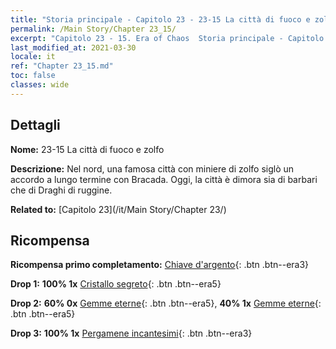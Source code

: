 ```yaml
---
title: "Storia principale - Capitolo 23 - 23-15 La città di fuoco e zolfo"
permalink: /Main Story/Chapter 23_15/
excerpt: "Capitolo 23 - 15. Era of Chaos  Storia principale - Capitolo 23_15. 23-15 La città di fuoco e zolfo"
last_modified_at: 2021-03-30
locale: it
ref: "Chapter 23_15.md"
toc: false
classes: wide
---
```


## Dettagli

 **Nome:** 23-15 La città di fuoco e zolfo

 **Descrizione:** Nel nord, una famosa città con miniere di zolfo siglò un accordo a lungo termine con Bracada. Oggi, la città è dimora sia di barbari che di Draghi di ruggine.

 **Related to:** [Capitolo 23](/it/Main Story/Chapter 23/)

## Ricompensa

 **Ricompensa primo completamento:** [Chiave d'argento](/it/Items/con_693/){: .btn .btn--era3}

 **Drop 1:** **100% 1x** [Cristallo segreto](/it/Items/mat_80/){: .btn .btn--era5}

 **Drop 2:** **60% 0x** [Gemme eterne](/it/Items/mat_72/){: .btn .btn--era5}, **40% 1x** [Gemme eterne](/it/Items/mat_72/){: .btn .btn--era5}

 **Drop 3:** **100% 1x** [Pergamene incantesimi](/it/Items/con_694/){: .btn .btn--era3}

